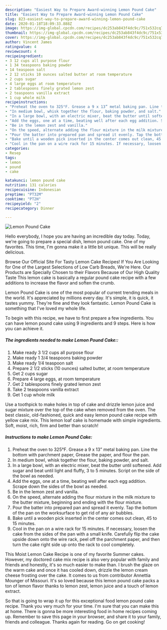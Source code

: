 ```yaml
---
description: "Easiest Way to Prepare Award-winning Lemon Pound Cake"
title: "Easiest Way to Prepare Award-winning Lemon Pound Cake"
slug: 823-easiest-way-to-prepare-award-winning-lemon-pound-cake
date: 2020-01-18T18:09:33.888Z
image: https://img-global.cpcdn.com/recipes/dc253ab843f4dc9c/751x532cq70/lemon-pound-cake-recipe-main-photo.jpg
thumbnail: https://img-global.cpcdn.com/recipes/dc253ab843f4dc9c/751x532cq70/lemon-pound-cake-recipe-main-photo.jpg
cover: https://img-global.cpcdn.com/recipes/dc253ab843f4dc9c/751x532cq70/lemon-pound-cake-recipe-main-photo.jpg
author: Vincent James
ratingvalue: 4
reviewcount: 4
recipeingredient:
- 3 12 cups all purpose flour
- 1 34 teaspoons baking powder
- 14 teaspoon salt
- 2 12 sticks 10 ounces salted butter at room temperature
- 2 cups sugar
- 4 large eggs at room temperature
- 2 tablespoons finely grated lemon zest
- 2 teaspoons vanilla extract
- 1 cup whole milk
recipeinstructions:
- "Preheat the oven to 325°F. Grease a 9 x 13” metal baking pan. Line the bottom with parchment paper, Grease the paper, and flour the pan."
- "In medium bowl, whisk together the flour, baking powder, and salt."
- "In a large bowl, with an electric mixer, beat the butter until softened. Add sugar and beat until light and fluffy, 3 to 5 minutes. Script on the side of the bowl as needed."
- "Add the eggs, one at a time, beating well after each egg addition. Scrape down the sides of the bowl as needed."
- "Be in the lemon zest and vanilla."
- "On the speed, alternate adding the flour mixture in the milk mixture to the butter mixture, beginning and ending with the flour mixture."
- "Pour the batter into prepared pan and spread it evenly. Tap the bottom of the pan on the worksurface to get rid of any air bubbles."
- "Bake until a wooden pick inserted in the center comes out clean, 45 to 15 minutes."
- "Cool in the pan on a wire rack for 15 minutes. If necessary, loosen the cake from the sides of the pan with a small knife. Carefully flip the cake upside down onto the wire rack, peel off the parchment paper, and then turn the cake right side up onto the rack to cool completely."
categories:
- Resep
tags:
- lemon
- pound
- cake

katakunci: lemon pound cake
nutrition: 131 calories
recipecuisine: Indonesian
preptime: "PT32M"
cooktime: "PT2H"
recipeyield: "2"
recipecategory: Dinner

---
```



![Lemon Pound Cake](https://img-global.cpcdn.com/recipes/dc253ab843f4dc9c/751x532cq70/lemon-pound-cake-recipe-main-photo.jpg)

Hello everybody, I hope you are having an incredible day today. Today, we're going to prepare a special dish, lemon pound cake. One of my favorites. This time, I'm gonna make it a little bit unique. This will be really delicious.

Browse Our Official Site For Tasty Lemon Cake Recipes! If You Are Looking for One of the Largest Selections of Low Carb Breads, We&#39;re Here. Our Products are Specially Chosen to their Flavors Because of Our High Quality Taste This lemon cake is basically a regular pound cake recipe with a few additions to increase the flavor and soften the crumb.

Lemon Pound Cake is one of the most popular of current trending meals in the world. It's appreciated by millions every day. It's simple, it is quick, it tastes yummy. They're fine and they look fantastic. Lemon Pound Cake is something that I've loved my whole life.


To begin with this recipe, we have to first prepare a few ingredients. You can have lemon pound cake using 9 ingredients and 9 steps. Here is how you can achieve it.

##### The ingredients needed to make Lemon Pound Cake::

1. Make ready 3 1/2 cups all purpose flour
1. Make ready 1 3/4 teaspoons baking powder
1. Make ready 1/4 teaspoon salt
1. Prepare 2 1/2 sticks (10 ounces) salted butter, at room temperature
1. Get 2 cups sugar
1. Prepare 4 large eggs, at room temperature
1. Get 2 tablespoons finely grated lemon zest
1. Take 2 teaspoons vanilla extract
1. Get 1 cup whole milk


Use a toothpick to make holes in top of cake and drizzle lemon juice and sugar mixture over the top of the cake when removed from the oven. The best classic, old-fashioned, quick and easy lemon pound cake recipe with yellow cake mix. This lemon loaf cake is homemade with simple ingredients. Soft, moist, rich, firm and better than scratch! 

##### Instructions to make Lemon Pound Cake:

1. Preheat the oven to 325°F. Grease a 9 x 13” metal baking pan. Line the bottom with parchment paper, Grease the paper, and flour the pan.
1. In medium bowl, whisk together the flour, baking powder, and salt.
1. In a large bowl, with an electric mixer, beat the butter until softened. Add sugar and beat until light and fluffy, 3 to 5 minutes. Script on the side of the bowl as needed.
1. Add the eggs, one at a time, beating well after each egg addition. Scrape down the sides of the bowl as needed.
1. Be in the lemon zest and vanilla.
1. On the speed, alternate adding the flour mixture in the milk mixture to the butter mixture, beginning and ending with the flour mixture.
1. Pour the batter into prepared pan and spread it evenly. Tap the bottom of the pan on the worksurface to get rid of any air bubbles.
1. Bake until a wooden pick inserted in the center comes out clean, 45 to 15 minutes.
1. Cool in the pan on a wire rack for 15 minutes. If necessary, loosen the cake from the sides of the pan with a small knife. Carefully flip the cake upside down onto the wire rack, peel off the parchment paper, and then turn the cake right side up onto the rack to cool completely.


This Moist Lemon Cake Recipe is one of my favorite Summer cakes. However, my doctored cake mix recipe is also very popular with family and friends and honestly, it&#39;s so much easier to make than. I brush the glaze on the warm cake and once it has cooled down, drizzle the lemon cream cheese frosting over the cake. It comes to us from contributor Annettia Mounger of Missouri. It&#39;s so loved because this lemon pound cake packs a ton of lemon flavor thanks to lemon zest, lemon juice and a touch of lemon extract. 

So that is going to wrap it up for this exceptional food lemon pound cake recipe. Thank you very much for your time. I'm sure that you can make this at home. There is gonna be more interesting food in home recipes coming up. Remember to save this page in your browser, and share it to your family, friends and colleague. Thanks again for reading. Go on get cooking!
